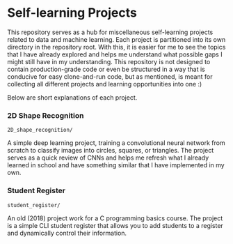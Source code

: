 # Self-learning Projects

This repository serves as a hub for miscellaneous self-learning projects related to data and machine learning. Each project is partitioned into its own directory in the repository root. With this, it is easier for me to see the topics that I have already explored and helps me understand what possible gaps I might still have in my understanding. 
This repository is not designed to contain production-grade code or even be structured in a way that is conducive for easy clone-and-run code, but as mentioned, is meant for collecting all different projects and learning opportunities into one :)

Below are short explanations of each project.

### 2D Shape Recognition

`2D_shape_recognition/`

A simple deep learning project, training a convolutional neural network from scratch to classify images into circles, squares, or triangles. The project serves as a quick review of CNNs and helps me refresh what I already learned in school and have something similar that I have implemented in my own.



### Student Register

`student_register/`

An old (2018) project work for a C programming basics course. 
The project is a simple CLI student register that allows you to add students to a register and dynamically control their information.
